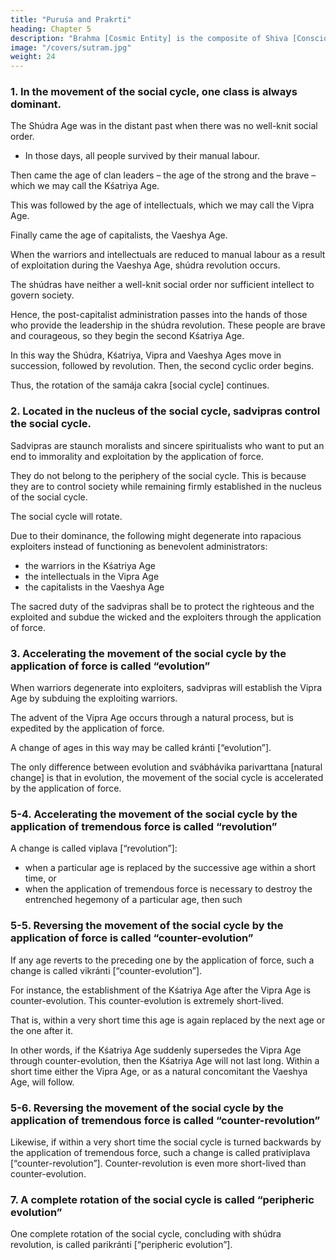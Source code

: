 ```yaml
---
title: "Puruśa and Prakrti"
heading: Chapter 5
description: "Brahma [Cosmic Entity] is the composite of Shiva [Consciousness] and Shakti [Operative Principle"
image: "/covers/sutram.jpg"
weight: 24
---
```



### 1. In the movement of the social cycle, one class is always dominant.

<!-- Varńapradhánatá cakradháráyám. -->

The Shúdra Age was in the distant past when there was no well-knit social order.
- In those days, all people survived by their manual labour.
 <!-- had evolved , we may call that age ;   -->

Then came the age of clan leaders – the age of the strong and the brave – which we may call the Kśatriya Age. 

This was followed by the age of intellectuals, which we may call the Vipra Age. 

Finally came the age of capitalists, the Vaeshya Age.

When the warriors and intellectuals are reduced to manual labour as a result of exploitation during the Vaeshya Age, shúdra revolution occurs.

The shúdras have neither a well-knit social order nor sufficient intellect to govern society.

Hence, the post-capitalist administration passes into the hands of those who provide the leadership in the shúdra revolution. These people are brave and courageous, so they begin the second Kśatriya Age.

In this way the Shúdra, Kśatriya, Vipra and Vaeshya Ages move in succession, followed by revolution. Then, the second cyclic order begins. 

Thus, the rotation of the samája cakra [social cycle] continues.


### 2. Located in the nucleus of the social cycle, sadvipras control the social cycle.

<!-- Cakrakendre sadvipráh cakraniyantrakáh. -->

Sadvipras are staunch moralists and sincere spiritualists who want to put an end to immorality and exploitation by the application of force. 

They do not belong to the periphery of the social cycle. This is because they are to control society while remaining firmly established in the nucleus of the social cycle.

The social cycle will rotate.

Due to their dominance, the following might degenerate into rapacious exploiters instead of functioning as benevolent administrators:
- the warriors in the Kśatriya Age
- the intellectuals in the Vipra Age
- the capitalists in the Vaeshya Age 

The sacred duty of the sadvipras shall be to protect the righteous and the exploited and subdue the wicked and the exploiters through the application of force.


### 3. Accelerating the movement of the social cycle by the application of force is called “evolution”

<!-- Shaktisampátena cakragativardhanaḿ krántih. -->

When warriors degenerate into exploiters, sadvipras will establish the Vipra Age by subduing the exploiting warriors.

The advent of the Vipra Age occurs through a natural process, but is expedited by the application of force. 

A change of ages in this way may be called kránti [“evolution”]. 

The only difference between evolution and svábhávika parivarttana [natural change] is that in evolution, the movement of the social cycle is accelerated by the application of force.


### 5-4. Accelerating the movement of the social cycle by the application of tremendous force is called “revolution”

<!-- Tiivrashaktisampátena gativardhanaḿ viplavah. -->

A change is called viplava [“revolution”]:
- when a particular age is replaced by the successive age within a short time, or
- when the application of tremendous force is necessary to destroy the entrenched hegemony of a particular age, then such 


### 5-5. Reversing the movement of the social cycle by the application of force is called “counter-evolution”

<!-- Shaktisampátena vipariitadháráyáḿ vikrántih. -->

If any age reverts to the preceding one by the application of force, such a change is called vikránti [“counter-evolution”]. 

For instance, the establishment of the Kśatriya Age after the Vipra Age is counter-evolution. This counter-evolution is extremely short-lived. 

That is, within a very short time this age is again replaced by the next age or the one after it.

In other words, if the Kśatriya Age suddenly supersedes the Vipra Age through counter-evolution, then the Kśatriya Age will not last long. Within a short time either the Vipra Age, or as a natural concomitant the Vaeshya Age, will follow.


### 5-6. Reversing the movement of the social cycle by the application of tremendous force is called “counter-revolution”

<!-- Tiivrashaktisampátena vipariitadháráyaḿ prativiplavah. -->

Likewise, if within a very short time the social cycle is turned backwards by the application of tremendous force, such a change is called prativiplava [“counter-revolution”]. Counter-revolution is even more short-lived than counter-evolution.


### 7. A complete rotation of the social cycle is called “peripheric evolution”

<!-- Púrńávartanena parikrántih -->

One complete rotation of the social cycle, concluding with shúdra revolution, is called parikránti [“peripheric evolution”].


